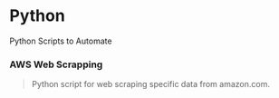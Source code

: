# Python
Python Scripts to Automate

### AWS Web Scrapping

> Python script for web scraping specific data from amazon.com.
